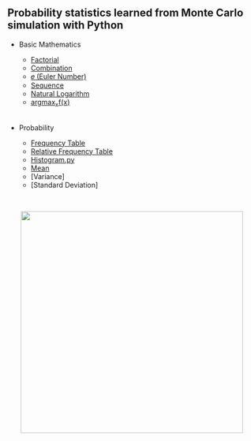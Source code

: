 ## Probability statistics learned from Monte Carlo simulation with Python
- Basic Mathematics
  - [Factorial](https://github.com/EunByu1/AI_Study/blob/main/Probability_Statistics/Factorial.py)
  - [Combination](https://github.com/EunByu1/AI_Study/blob/main/Probability_Statistics/Combination.py)
  - [𝑒 (Euler Number)](https://github.com/EunByu1/AI_Study/blob/main/Probability_Statistics/Euler_Number.py)
  - [Sequence](https://github.com/EunByu1/AI_Study/blob/main/Probability_Statistics/Sequence.py)
  - [Natural Logarithm](https://github.com/EunByu1/AI_Study/blob/main/Probability_Statistics/Natural_Logarithm.py)
  - [argmax<sub>x</sub>f(x)](https://github.com/EunByu1/AI_Study/blob/main/Probability_Statistics/argmax_x_f(x).py)
  <br>

- Probability
  - [Frequency Table](https://github.com/EunByu1/AI_Study/blob/main/Probability_Statistics/Frequency_Table.py)
  - [Relative Frequency Table](https://github.com/EunByu1/AI_Study/blob/main/Probability_Statistics/Relative_Frequency_Table.py)
  - [Histogram.py](https://github.com/EunByu1/AI_Study/blob/main/Probability_Statistics/Histogram.py)
  - [Mean](https://github.com/EunByu1/AI_Study/blob/main/Probability_Statistics/Mean.py)
  - [Variance]
  - [Standard Deviation]


<br>
<p align="center"><img src="https://github.com/user-attachments/assets/4c39170a-f51f-440a-8e27-e93a0cf59945" width="450"></p>
